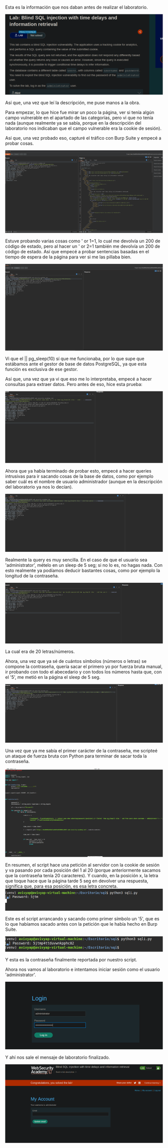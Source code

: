 Esta es la información que nos daban antes de realizar el laboratorio.

![Descripción de la imagen](descripcion.png)

Así que, una vez que leí la descripción, me puse manos a la obra.

Para empezar, lo que hice fue mirar un poco la página, ver si tenía algún campo vulnerable en el apartado de las categorías, pero vi que no tenía nada (aunque realmente ya se sabía, porque en la descripción del laboratorio nos indicaban que el campo vulnerable era la cookie de sesión).

Así que, una vez probado eso, capturé el tráfico con Burp Suite y empecé a probar cosas.


![2](2.png)


Estuve probando varias cosas como ' or 1=1, lo cual me devolvía un 200 de código de estado, pero al hacer un ' or 2=1 también me devolvía un 200 de código de estado. Así que empecé a probar sentencias basadas en el tiempo de espera de la página para ver si me las pillaba bien.

![3](3.png)

Vi que el || pg_sleep(10) sí que me funcionaba, por lo que supe que estábamos ante el gestor de base de datos PostgreSQL, ya que esta función es exclusiva de ese gestor.

Así que, una vez que ya vi que eso me lo interpretaba, empecé a hacer consultas para extraer datos. Pero antes de eso, hice esta prueba:

![4](4.png)

Ahora que ya había terminado de probar esto, empecé a hacer queries intrusivas para ir sacando cosas de la base de datos, como por ejemplo saber cuál es el nombre de usuario administrador (aunque en la descripción del laboratorio ya nos lo decían).

![5](5.png)

Realmente la query es muy sencilla. En el caso de que el usuario sea 'administrator', mételo en un sleep de 5 seg; si no lo es, no hagas nada. Con esto realmente ya podíamos deducir bastantes cosas, como por ejemplo la longitud de la contraseña.

![6](6.png)

La cual era de 20 letras/números.

Ahora, una vez que ya sé de cuántos símbolos (números o letras) se compone la contraseña, quería sacar el primero yo por fuerza bruta manual, ir probando con todo el abecedario y con todos los números hasta que, con el '5', me metió en la página el sleep de 5 seg.

![7](7.png)

Una vez que ya me sabía el primer carácter de la contraseña, me scripteé un ataque de fuerza bruta con Python para terminar de sacar toda la contraseña.

![script](script.png)

En resumen, el script hace una petición al servidor con la cookie de sesión y va pasando por cada posición del 1 al 20 (porque anteriormente sacamos que la contraseña tenía 20 caracteres). Y cuando, en la posición x, la letra que toque hace que la página tarde 5 seg en devolver una respuesta, significa que, para esa posición, es esa letra concreta.
![8](8.png)

Este es el script arrancando y sacando como primer símbolo un '5', que es lo que habíamos sacado antes con la petición que le había hecho en Burp Suite.

![9](9.png)

Y esta es la contraseña finalmente reportada por nuestro script.

Ahora nos vamos al laboratorio e intentamos iniciar sesión como el usuario 'administrator'.

![10](10.png)

Y ahí nos sale el mensaje de laboratorio finalizado.

![11](11.png)


















